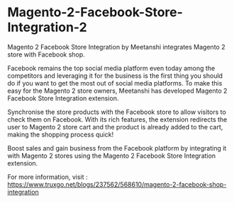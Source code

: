 # Magento-2-Facebook-Store-Integration-2
Magento 2 Facebook Store Integration by Meetanshi integrates Magento 2 store with Facebook shop.  

Facebook remains the top social media platform even today among the competitors and leveraging it for the business is the first thing you should do if you want to get the most out of social media platforms. To make this easy for the Magento 2 store owners, Meetanshi has developed Magento 2 Facebook Store Integration extension.  

Synchronise the store products with the Facebook store to allow visitors to check them on Facebook. With its rich features, the extension redirects the user to Magento 2 store cart and the product is already added to the cart, making the shopping process quick! 

Boost sales and gain business from the Facebook platform by integrating it with Magento 2 stores using the Magento 2 Facebook Store Integration extension. 

For more information, visit : https://www.truxgo.net/blogs/237562/568610/magento-2-facebook-shop-integration

